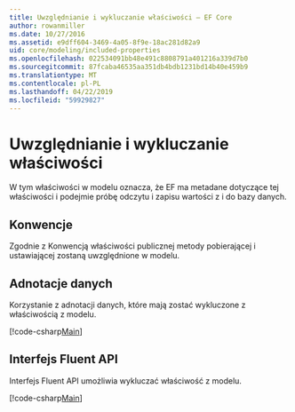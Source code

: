 ```yaml
---
title: Uwzględnianie i wykluczanie właściwości — EF Core
author: rowanmiller
ms.date: 10/27/2016
ms.assetid: e9dff604-3469-4a05-8f9e-18ac281d82a9
uid: core/modeling/included-properties
ms.openlocfilehash: 022534091bb48e491c8808791a401216a339d7b0
ms.sourcegitcommit: 87fcaba46535aa351db4bdb1231bd14b40e459b9
ms.translationtype: MT
ms.contentlocale: pl-PL
ms.lasthandoff: 04/22/2019
ms.locfileid: "59929827"
---
```

# <a name="including--excluding-properties"></a>Uwzględnianie i wykluczanie właściwości

W tym właściwości w modelu oznacza, że EF ma metadane dotyczące tej właściwości i podejmie próbę odczytu i zapisu wartości z i do bazy danych.

## <a name="conventions"></a>Konwencje

Zgodnie z Konwencją właściwości publicznej metody pobierającej i ustawiającej zostaną uwzględnione w modelu.

## <a name="data-annotations"></a>Adnotacje danych

Korzystanie z adnotacji danych, które mają zostać wykluczone z właściwością z modelu.

[!code-csharp[Main](../../../samples/core/Modeling/DataAnnotations/Samples/IgnoreProperty.cs?highlight=17)]

## <a name="fluent-api"></a>Interfejs Fluent API

Interfejs Fluent API umożliwia wykluczać właściwość z modelu.

[!code-csharp[Main](../../../samples/core/Modeling/FluentAPI/Samples/IgnoreProperty.cs?highlight=12,13)]
